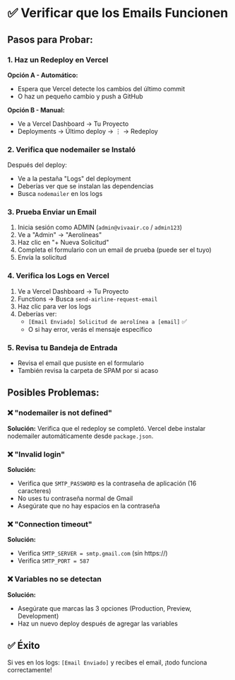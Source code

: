 # ✅ Verificar que los Emails Funcionen

## Pasos para Probar:

### 1. Haz un Redeploy en Vercel

**Opción A - Automático:**
- Espera que Vercel detecte los cambios del último commit
- O haz un pequeño cambio y push a GitHub

**Opción B - Manual:**
- Ve a Vercel Dashboard → Tu Proyecto
- Deployments → Último deploy → ⋮ → Redeploy

### 2. Verifica que nodemailer se Instaló

Después del deploy:
- Ve a la pestaña "Logs" del deployment
- Deberías ver que se instalan las dependencias
- Busca `nodemailer` en los logs

### 3. Prueba Enviar un Email

1. Inicia sesión como ADMIN (`admin@vivaair.co` / `admin123`)
2. Ve a "Admin" → "Aerolíneas"
3. Haz clic en "+ Nueva Solicitud"
4. Completa el formulario con un email de prueba (puede ser el tuyo)
5. Envía la solicitud

### 4. Verifica los Logs en Vercel

1. Ve a Vercel Dashboard → Tu Proyecto
2. Functions → Busca `send-airline-request-email`
3. Haz clic para ver los logs
4. Deberías ver:
   - `[Email Enviado] Solicitud de aerolínea a [email]` ✅
   - O si hay error, verás el mensaje específico

### 5. Revisa tu Bandeja de Entrada

- Revisa el email que pusiste en el formulario
- También revisa la carpeta de SPAM por si acaso

## Posibles Problemas:

### ❌ "nodemailer is not defined"
**Solución:** Verifica que el redeploy se completó. Vercel debe instalar nodemailer automáticamente desde `package.json`.

### ❌ "Invalid login"
**Solución:** 
- Verifica que `SMTP_PASSWORD` es la contraseña de aplicación (16 caracteres)
- No uses tu contraseña normal de Gmail
- Asegúrate que no hay espacios en la contraseña

### ❌ "Connection timeout"
**Solución:**
- Verifica `SMTP_SERVER = smtp.gmail.com` (sin https://)
- Verifica `SMTP_PORT = 587`

### ❌ Variables no se detectan
**Solución:**
- Asegúrate que marcas las 3 opciones (Production, Preview, Development)
- Haz un nuevo deploy después de agregar las variables

## ✅ Éxito

Si ves en los logs: `[Email Enviado]` y recibes el email, ¡todo funciona correctamente!

